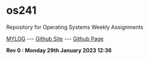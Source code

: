 # os241
Repository for Operating Systems Weekly Assignments  

[MYLOG](https://github.com/LesmanaArya/os241/blob/master/TXT/mylog.txt) --- [Github Site](https://github.com/LesmanaArya) --- [Github Page](https://lesmanaarya.github.io/os241/)  

**Rev 0 : Monday 29th January 2023 12:36**
